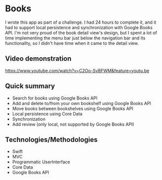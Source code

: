 # Books

I wrote this app as part of a challenge. I had 24 hours to complete it, and it had to support local persistence and synchronization with Google Books API.
I'm not very proud of the book detail view's design, but I spent a lot of time implementing the menu bar just below the navigation bar and its functionality, so I didn't have time when it came to the detail view.

## Video demonstration
https://www.youtube.com/watch?v=C2Oo-SvBFWM&feature=youtu.be

## Quick summary
- Search for books using Google Books API
- Add and delete to/from your own bookshelf using Google Books API
- Move books between bookshelves using Google Books API
- Local persistence using Core Data
- Synchronization
- Add review (only local, not supported by Google Books API)

## Technologies/Methodologies
- Swift
- MVC
- Programmatic UserInterface
- Core Data
- Google Books API
